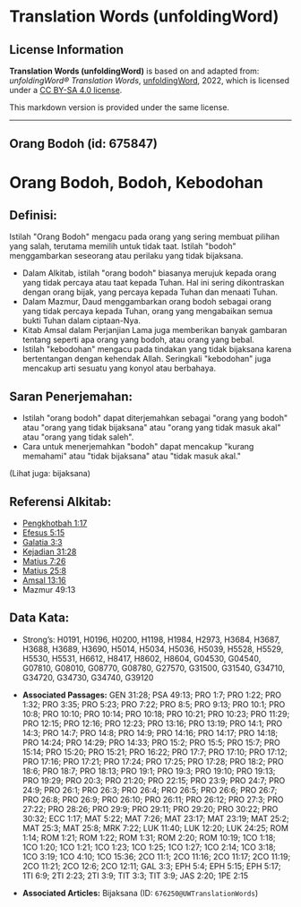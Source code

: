 # Translation Words (unfoldingWord)

## License Information

**Translation Words (unfoldingWord)** is based on and adapted from: _unfoldingWord® Translation Words_, [unfoldingWord](https://unfoldingword.org/utw), 2022, which is licensed under a [CC BY-SA 4.0 license](https://creativecommons.org/licenses/by-sa/4.0/legalcode.en).

This markdown version is provided under the same license.



--------------------------------

## Orang Bodoh (id: 675847)

Orang Bodoh, Bodoh, Kebodohan
=============================

Definisi:
---------

Istilah "Orang Bodoh" mengacu pada orang yang sering membuat pilihan yang salah, terutama memilih untuk tidak taat. Istilah "bodoh" menggambarkan seseorang atau perilaku yang tidak bijaksana.

* Dalam Alkitab, istilah "orang bodoh" biasanya merujuk kepada orang yang tidak percaya atau taat kepada Tuhan. Hal ini sering dikontraskan dengan orang bijak, yang percaya kepada Tuhan dan menaati Tuhan.
* Dalam Mazmur, Daud menggambarkan orang bodoh sebagai orang yang tidak percaya kepada Tuhan, orang yang mengabaikan semua bukti Tuhan dalam ciptaan\-Nya.
* Kitab Amsal dalam Perjanjian Lama juga memberikan banyak gambaran tentang seperti apa orang yang bodoh, atau orang yang bebal.
* Istilah "kebodohan" mengacu pada tindakan yang tidak bijaksana karena bertentangan dengan kehendak Allah. Seringkali "kebodohan" juga mencakup arti sesuatu yang konyol atau berbahaya.

Saran Penerjemahan:
-------------------

* Istilah "orang bodoh" dapat diterjemahkan sebagai "orang yang bodoh" atau "orang yang tidak bijaksana" atau "orang yang tidak masuk akal" atau "orang yang tidak saleh".
* Cara untuk menerjemahkan "bodoh" dapat mencakup "kurang memahami" atau "tidak bijaksana" atau "tidak masuk akal."

(Lihat juga: bijaksana)

Referensi Alkitab:
------------------

* [Pengkhotbah 1:17](https://ref.ly/Eccl1:17)
* [Efesus 5:15](https://ref.ly/Eph5:15)
* [Galatia 3:3](https://ref.ly/Gal3:3)
* [Kejadian 31:28](https://ref.ly/Gen31:28)
* [Matius 7:26](https://ref.ly/Matt7:26)
* [Matius 25:8](https://ref.ly/Matt25:8)
* [Amsal 13:16](https://ref.ly/Prov13:16)
* Mazmur 49:13

Data Kata:
----------

* Strong’s: H0191, H0196, H0200, H1198, H1984, H2973, H3684, H3687, H3688, H3689, H3690, H5014, H5034, H5036, H5039, H5528, H5529, H5530, H5531, H6612, H8417, H8602, H8604, G04530, G04540, G07810, G08010, G08770, G08780, G27570, G31500, G31540, G34710, G34720, G34730, G34740, G39120

* **Associated Passages:** GEN 31:28; PSA 49:13; PRO 1:7; PRO 1:22; PRO 1:32; PRO 3:35; PRO 5:23; PRO 7:22; PRO 8:5; PRO 9:13; PRO 10:1; PRO 10:8; PRO 10:10; PRO 10:14; PRO 10:18; PRO 10:21; PRO 10:23; PRO 11:29; PRO 12:15; PRO 12:16; PRO 12:23; PRO 13:16; PRO 13:19; PRO 14:1; PRO 14:3; PRO 14:7; PRO 14:8; PRO 14:9; PRO 14:16; PRO 14:17; PRO 14:18; PRO 14:24; PRO 14:29; PRO 14:33; PRO 15:2; PRO 15:5; PRO 15:7; PRO 15:14; PRO 15:20; PRO 15:21; PRO 16:22; PRO 17:7; PRO 17:10; PRO 17:12; PRO 17:16; PRO 17:21; PRO 17:24; PRO 17:25; PRO 17:28; PRO 18:2; PRO 18:6; PRO 18:7; PRO 18:13; PRO 19:1; PRO 19:3; PRO 19:10; PRO 19:13; PRO 19:29; PRO 20:3; PRO 21:20; PRO 22:15; PRO 23:9; PRO 24:7; PRO 24:9; PRO 26:1; PRO 26:3; PRO 26:4; PRO 26:5; PRO 26:6; PRO 26:7; PRO 26:8; PRO 26:9; PRO 26:10; PRO 26:11; PRO 26:12; PRO 27:3; PRO 27:22; PRO 28:26; PRO 29:9; PRO 29:11; PRO 29:20; PRO 30:22; PRO 30:32; ECC 1:17; MAT 5:22; MAT 7:26; MAT 23:17; MAT 23:19; MAT 25:2; MAT 25:3; MAT 25:8; MRK 7:22; LUK 11:40; LUK 12:20; LUK 24:25; ROM 1:14; ROM 1:21; ROM 1:22; ROM 1:31; ROM 2:20; ROM 10:19; 1CO 1:18; 1CO 1:20; 1CO 1:21; 1CO 1:23; 1CO 1:25; 1CO 1:27; 1CO 2:14; 1CO 3:18; 1CO 3:19; 1CO 4:10; 1CO 15:36; 2CO 11:1; 2CO 11:16; 2CO 11:17; 2CO 11:19; 2CO 11:21; 2CO 12:6; 2CO 12:11; GAL 3:3; EPH 5:4; EPH 5:15; EPH 5:17; 1TI 6:9; 2TI 2:23; 2TI 3:9; TIT 3:3; TIT 3:9; JAS 2:20; 1PE 2:15
* **Associated Articles:** Bijaksana (ID: `676250@UWTranslationWords`)

